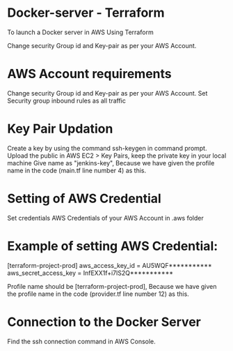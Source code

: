 # Docker-server - Terraform
To launch a Docker server in AWS Using Terraform

Change security Group id and Key-pair as per your AWS Account.

# AWS Account requirements
Change security Group id and Key-pair as per your AWS Account. Set Security group inbound rules as all traffic

# Key Pair Updation
Create a key by using the command ssh-keygen in command prompt. Upload the public in AWS EC2 > Key Pairs, keep the private key in your local machine Give name as "jenkins-key", Because we have given the profile name in the code (main.tf line number 4) as this.

# Setting of AWS Credential
Set credentials AWS Credentials of your AWS Account in .aws folder

# Example of setting AWS Credential:

[terraform-project-prod] aws_access_key_id = AU5WQF*********** aws_secret_access_key = InfEXX1f+i7lS2Q***********

Profile name should be [terraform-project-prod], Because we have given the profile name in the code (provider.tf line number 12) as this.

# Connection to the Docker Server
Find the ssh connection command in AWS Console. 